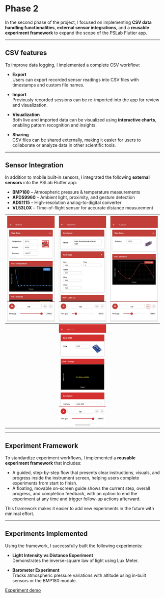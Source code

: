 # Phase 2

In the second phase of the project, I focused on implementing **CSV data handling functionalities**, **external sensor integrations**, and a **reusable experiment framework** to expand the scope of the PSLab Flutter app.

---

## CSV features

To improve data logging, I implemented a complete CSV workflow:

- **Export**  
  Users can export recorded sensor readings into CSV files with timestamps and custom file names.  

- **Import**  
  Previously recorded sessions can be re-imported into the app for review and visualization.  

- **Visualization**  
  Both live and imported data can be visualized using **interactive charts**, enabling pattern recognition and insights.  

- **Sharing**  
  CSV files can be shared externally, making it easier for users to collaborate or analyze data in other scientific tools.  


---

## Sensor Integration

In addition to mobile built‑in sensors, I integrated the following **external sensors** into the PSLab Flutter app:

- **BMP180** – Atmospheric pressure & temperature measurements  
- **APDS9960** – Ambient light, proximity, and gesture detection  
- **ADS1115** – High-resolution analog-to-digital converter  
- **VL53L0X** – Time-of-flight sensor for accurate distance measurement  


| <img width="250" alt="BMP180" src="/images/bmp180.png" /> | <img width="250" alt="APDS9960" src="/images/apds9960.png" /> | <img width="250" alt="VL53L0X" src="/images/vl53l0x.png" /> |
| --- | --- | --- |
| | <img width="250" alt="ADS1115" src="/images/ads1115.png" /> | |

---

## Experiment Framework

To standardize experiment workflows, I implemented a **reusable experiment framework** that includes:

- A guided, step-by-step flow that presents clear instructions, visuals, and progress inside the instrument screen, helping users complete experiments from start to finish.
- A floating, movable on-screen guide shows the current step, overall progress, and completion feedback, with an option to end the experiment at any time and trigger follow-up actions afterward.  

This framework makes it easier to add new experiments in the future with minimal effort.  

---

## Experiments Implemented

Using the framework, I successfully built the following experiments:

- **Light Intensity vs Distance Experiment**  
  Demonstrates the inverse-square law of light using Lux Meter.  

- **Barometer Experiment**  
  Tracks atmospheric pressure variations with altitude using in-built sensors or the BMP180 module.  

[Experiment demo](images/experiment.mp4)
